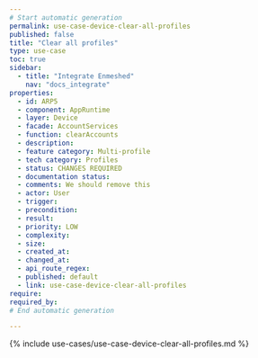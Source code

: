 ```yaml
---
# Start automatic generation
permalink: use-case-device-clear-all-profiles
published: false
title: "Clear all profiles"
type: use-case
toc: true
sidebar:
  - title: "Integrate Enmeshed"
    nav: "docs_integrate"
properties:
  - id: ARP5
  - component: AppRuntime
  - layer: Device
  - facade: AccountServices
  - function: clearAccounts
  - description:
  - feature category: Multi-profile
  - tech category: Profiles
  - status: CHANGES REQUIRED
  - documentation status:
  - comments: We should remove this
  - actor: User
  - trigger:
  - precondition:
  - result:
  - priority: LOW
  - complexity:
  - size:
  - created_at:
  - changed_at:
  - api_route_regex:
  - published: default
  - link: use-case-device-clear-all-profiles
require:
required_by:
# End automatic generation

---
```


{% include use-cases/use-case-device-clear-all-profiles.md %}
